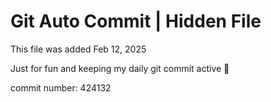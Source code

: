 # Git Auto Commit | Hidden File

This file was added Feb 12, 2025

Just for fun and keeping my daily git commit active 🤪

commit number: 424132
